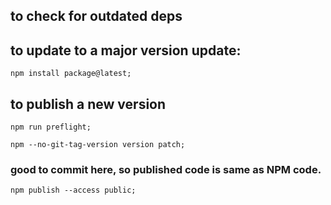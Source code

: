 ## to check for outdated deps

## to update to a major version update:

    npm install package@latest;

## to publish a new version

    npm run preflight;

    npm --no-git-tag-version version patch;

### good to commit here, so published code is same as NPM code.

    npm publish --access public;
